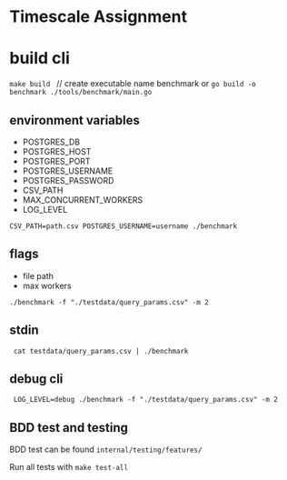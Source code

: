 # Timescale Assignment

# build cli
`make build ` // create executable name benchmark or
`go build -o benchmark ./tools/benchmark/main.go`

## environment variables
- POSTGRES_DB
- POSTGRES_HOST
- POSTGRES_PORT
- POSTGRES_USERNAME
- POSTGRES_PASSWORD
- CSV_PATH
- MAX_CONCURRENT_WORKERS
- LOG_LEVEL

`CSV_PATH=path.csv POSTGRES_USERNAME=username ./benchmark`

## flags
- file path
- max workers

`./benchmark -f "./testdata/query_params.csv" -m 2`

## stdin
` cat testdata/query_params.csv | ./benchmark`


## debug cli
` LOG_LEVEL=debug ./benchmark -f "./testdata/query_params.csv" -m 2`

## BDD test and testing
BDD test can be found `internal/testing/features/`

Run all tests with
`make test-all`
